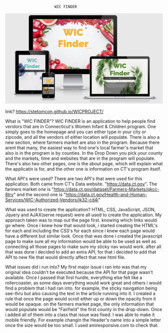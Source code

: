                           WIC FINDER

![img](/WICPROJECT/imgfolder/screenshot.png)

link?
https://stetomcon.github.io/WICPROJECT/

What is "WIC FINDER"?
WIC FINDER is an application to help people find vendors that are in Connecticut's Women Infant & Children program. One simply goes to the homepage and you can either type in your city or zipcode, and all the vendors of either location will populate. There is also a new section, where farmers market are also in the program. Because there arent that many, the easiest way to find one's local farmer's market that also is in the program is by counties. In the Drop Down you pick your county and the markets, time and websites that are in the program will populate.
There's also two other pages, one is the about page, which will explain what the applicatin is for, and the other one is information on CT's program itself.

What API's were used?
There are two API's that were used for this application. Both came from CT's Data website. "https://data.ct.gov". The farmers market one is "https://data.ct.gov/dataset/Farmers-Markets/qkcc-8trv" and the second one is "https://data.ct.gov/Health-and-Human-Services/WIC-Authorized-Vendors/jk32-cd4i"

What was used to create the application?
HTML, CSS, JavaScript, JSON, Jquery and AJAX(serve request) were all used to create the application. My approach taken was to map out the page first. knowing which links would go where. Once i knew how that would look, i started creating the HTML's for each and including the CSS's for each since i knew each page would have a different but similar look. Once that was done i created the javascript page to make sure all my information would be able to be used as well as connecting all those pages to make sure my sticky nav would work. after all that was done i decided to add an extra API, for that i decided to add that API to new file that would directly affect that new html file.

What issues did i run into?
My first major issue i ran into was that my original idea couldn't be executed because the API for that page wasn't available. Once I passed that first hurdle, everything else felt like a rollercoaster, as some days everything would work great and others i would find a problem that i had ran into. for example, the sticky navigation being see-thru but also causing the text in the article running into it. I created a rule that once the page would scroll either up or down the opacity from it would be opaque. on the farmers market page, the only information that would populate would be "Fairfield" the first county in the drop-down. Once i added all of them into a class that issue was fixed. I was able to make it mobile friendly. For example changin the Header's name into a simple letter once the size would be too small. I used amiresponsive.com to check that.
